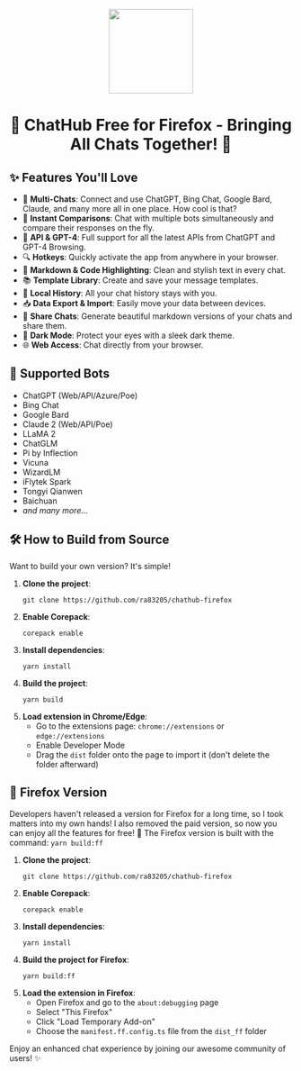 <p align="center">
    <img src="./src/assets/icon.png" width="150">
</p>

<h1 align="center">🚀 ChatHub Free for Firefox - Bringing All Chats Together! 🌟</h1>

## ✨ Features You'll Love

- 🤖 **Multi-Chats**: Connect and use ChatGPT, Bing Chat, Google Bard, Claude, and many more all in one place. How cool is that?
- 💬 **Instant Comparisons**: Chat with multiple bots simultaneously and compare their responses on the fly.
- 🚀 **API & GPT-4**: Full support for all the latest APIs from ChatGPT and GPT-4 Browsing.
- 🔍 **Hotkeys**: Quickly activate the app from anywhere in your browser.
- 🎨 **Markdown & Code Highlighting**: Clean and stylish text in every chat.
- 📚 **Template Library**: Create and save your message templates.
- 💾 **Local History**: All your chat history stays with you.
- 📥 **Data Export & Import**: Easily move your data between devices.
- 🔗 **Share Chats**: Generate beautiful markdown versions of your chats and share them.
- 🌙 **Dark Mode**: Protect your eyes with a sleek dark theme.
- 🌐 **Web Access**: Chat directly from your browser.

## 🤖 Supported Bots

- ChatGPT (Web/API/Azure/Poe)
- Bing Chat
- Google Bard
- Claude 2 (Web/API/Poe)
- LLaMA 2
- ChatGLM
- Pi by Inflection
- Vicuna
- WizardLM
- iFlytek Spark
- Tongyi Qianwen
- Baichuan
- *and many more...*

## 🛠️ How to Build from Source

Want to build your own version? It's simple!

1. **Clone the project**:
    ```shell
    git clone https://github.com/ra83205/chathub-firefox
    ```
2. **Enable Corepack**:
    ```shell
    corepack enable
    ```
3. **Install dependencies**:
    ```shell
    yarn install
    ```
4. **Build the project**:
    ```shell
    yarn build
    ```
5. **Load extension in Chrome/Edge**:
    - Go to the extensions page: `chrome://extensions` or `edge://extensions`
    - Enable Developer Mode
    - Drag the `dist` folder onto the page to import it (don't delete the folder afterward)

## 🦊 Firefox Version

Developers haven't released a version for Firefox for a long time, so I took matters into my own hands! I also removed the paid version, so now you can enjoy all the features for free! 🚀 The Firefox version is built with the command: `yarn build:ff`

1. **Clone the project**:
    ```shell
    git clone https://github.com/ra83205/chathub-firefox
    ```
2. **Enable Corepack**:
    ```shell
    corepack enable
    ```
3. **Install dependencies**:
    ```shell
    yarn install
    ```
4. **Build the project for Firefox**:
    ```shell
    yarn build:ff
    ```
5. **Load the extension in Firefox**:
    - Open Firefox and go to the `about:debugging` page
    - Select "This Firefox"
    - Click "Load Temporary Add-on"
    - Choose the `manifest.ff.config.ts` file from the `dist_ff` folder

Enjoy an enhanced chat experience by joining our awesome community of users! ✨
